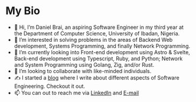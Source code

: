 # My Bio 

- 👋 Hi, I’m Daniel Brai, an aspiring Software Engineer in my third year at the Department of Computer Science, University of Ibadan, Nigeria.
- 👀 I’m interested in solving problems in the areas of Backend Web development, Systems Programming, and finally Network Programming.
- 🌱 I’m currently looking into Front-end development using Astro & Svelte, Back-end development using Typescript, Ruby, and Python; Network and System Programming using Golang, Zig, and/or Rust.
- 👯 I’m looking to collaborate with like-minded individuals.
- ✍ I started a [blog](https://danielbrai.netlify.app/blog) where I write about different aspects of Software Engineering. Checkout it out.
- 📫 You can out to reach me via [LinkedIn](https://www.linkedin.com/in/daniel-brai-12baa21a3/) and [E-mail](mailto:danielbrai.dev@gmail.com)
<!--
**Daniel-Brai/Daniel-Brai** is a ✨ _special_ ✨ repository because its `README.md` (this file) appears on your GitHub profile.

Here are some ideas to get you started:

- 🔭 I’m currently working on ...
- 🌱 I’m currently learning ...
-  I’m looking to collaborate on ...
- 🤔 I’m looking for help with ...
- 💬 Ask me about ...
- 📫 How to reach me: ...
- 😄 Pronouns: ...
- ⚡ Fun fact: ...
-->
